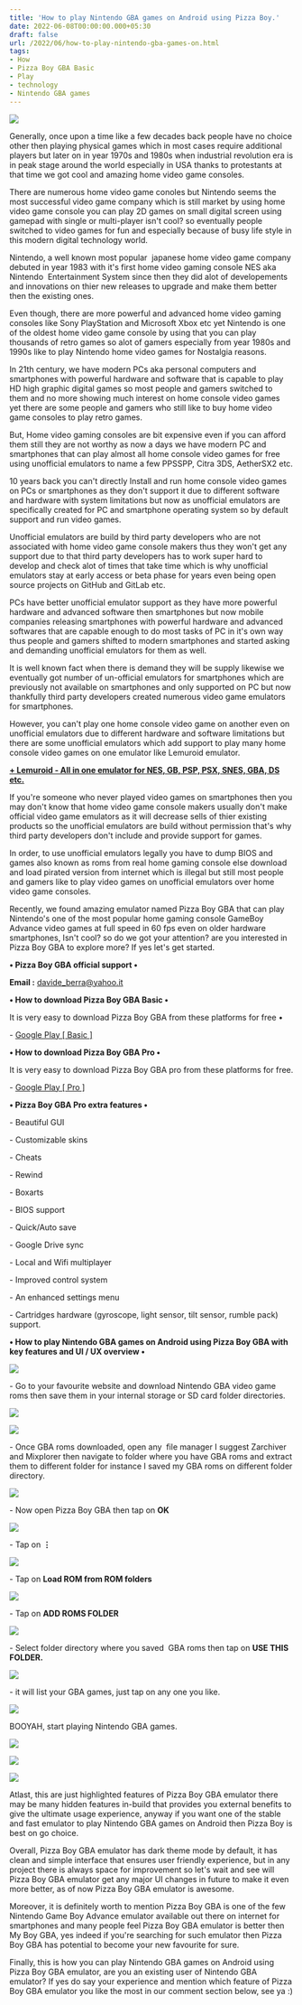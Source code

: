 ```yaml
---
title: 'How to play Nintendo GBA games on Android using Pizza Boy.'
date: 2022-06-08T00:00:00.000+05:30
draft: false
url: /2022/06/how-to-play-nintendo-gba-games-on.html
tags: 
- How
- Pizza Boy GBA Basic
- Play
- technology
- Nintendo GBA games
---
```


 [![](https://lh3.googleusercontent.com/-flsBsoJ_AOo/YqDvlQZop8I/AAAAAAAALr4/NuujG_10J9cnjK4iE5zBmup0GvgX2o-ngCNcBGAsYHQ/s1600/1654714256655119-0.png)](https://lh3.googleusercontent.com/-flsBsoJ_AOo/YqDvlQZop8I/AAAAAAAALr4/NuujG_10J9cnjK4iE5zBmup0GvgX2o-ngCNcBGAsYHQ/s1600/1654714256655119-0.png) 

  

  

Generally, once upon a time like a few decades back people have no choice other then playing physical games which in most cases require additional players but later on in year 1970s and 1980s when industrial revolution era is in peak stage around the world especially in USA thanks to protestants at that time we got cool and amazing home video game consoles.

  

There are numerous home video game conoles but Nintendo seems the most successful video game company which is still market by using home video game console you can play 2D games on small digital screen using gamepad with single or multi-player isn't cool? so eventually people switched to video games for fun and especially because of busy life style in this modern digital technology world.

  

Nintendo, a well known most popular  japanese home video game company debuted in year 1983 with it's first home video gaming console NES aka Nintendo  Entertainment System since then they did alot of developements and innovations on thier new releases to upgrade and make them better then the existing ones.

  

Even though, there are more powerful and advanced home video gaming consoles like Sony PlayStation and Microsoft Xbox etc yet Nintendo is one of the oldest home video game console by using that you can play thousands of retro games so alot of gamers especially from year 1980s and 1990s like to play Nintendo home video games for Nostalgia reasons.

  

In 21th century, we have modern PCs aka personal computers and smartphones with powerful hardware and software that is capable to play HD high graphic digital games so most people and gamers switched to them and no more showing much interest on home console video games yet there are some people and gamers who still like to buy home video game consoles to play retro games.

  

But, Home video gaming consoles are bit expensive even if you can afford them still they are not worthy as now a days we have modern PC and smartphones that can play almost all home console video games for free using unofficial emulators to name a few PPSSPP, Citra 3DS, AetherSX2 etc.

  

10 years back you can't directly Install and run home console video games on PCs or smartphones as they don't support it due to different software and hardware with system limitations but now as unofficial emulators are specifically created for PC and smartphone operating system so by default support and run video games.  

  

Unofficial emulators are build by third party developers who are not associated with home video game console makers thus they won't get any support due to that third party developers has to work super hard to develop and check alot of times that take time which is why unofficial emulators stay at early access or beta phase for years even being open source projects on GitHub and GitLab etc.

  

PCs have better unofficial emulator support as they have more powerful hardware and advanced software then smartphones but now mobile companies releasing smartphones with powerful hardware and advanced softwares that are capable enough to do most tasks of PC in it's own way thus people and gamers shifted to modern smartphones and started asking and demanding unofficial emulators for them as well.

  

It is well known fact when there is demand they will be supply likewise we eventually got number of un-official emulators for smartphones which are previously not available on smartphones and only supported on PC but now thankfully third party developers created numerous video game emulators for smartphones.

  

However, you can't play one home console video game on another even on unofficial emulators due to different hardware and software limitations but there are some unofficial emulators which add support to play many home console video games on one emulator like Lemuroid emulator.

**[\+ Lemuroid - All in one emulator for NES, GB, PSP, PSX, SNES, GBA, DS etc.](https://www.techtracker.in/2021/11/lemuroid-all-in-one-emulator-for-nes-gb.html)**

  

If you're someone who never played video games on smartphones then you may don't know that home video game console makers usually don't make official video game emulators as it will decrease sells of thier existing products so the unofficial emulators are build without permission that's why third party developers don't include and provide support for games.

In order, to use unofficial emulators legally you have to dump BIOS and games also known as roms from real home gaming console else download and load pirated version from internet which is illegal but still most people and gamers like to play video games on unofficial emulators over home video game consoles.

  

Recently, we found amazing emulator named Pizza Boy GBA that can play Nintendo's one of the most popular home gaming console GameBoy Advance video games at full speed in 60 fps even on older hardware smartphones, Isn't cool? so do we got your attention? are you interested in Pizza Boy GBA to explore more? If yes let's get started.

  

**• Pizza Boy GBA official support •**

**Email :** [davide\_berra@yahoo.it](mailto:davide_berra@yahoo.it)

**• How to download Pizza Boy GBA Basic •**

It is very easy to download Pizza Boy GBA from these platforms for free •

  

\- [Google Play \[ Basic \]](https://play.google.com/store/apps/details?id=it.dbtecno.pizzaboygba)

  

**• How to download Pizza Boy GBA Pro •**

  

It is very easy to download Pizza Boy GBA pro from these platforms for free.

  

\- [Google Play \[ Pro \]](https://play.google.com/store/apps/details?id=it.dbtecno.pizzaboygbapro)

  

**• Pizza Boy GBA Pro extra features •**

  

\- Beautiful GUI

\- Customizable skins

\- Cheats

\- Rewind

\- Boxarts

\- BIOS support

\- Quick/Auto save

\- Google Drive sync

\- Local and Wifi multiplayer  

\- Improved control system

\- An enhanced settings menu

\- Cartridges hardware (gyroscope, light sensor, tilt sensor, rumble pack) support.  

  

**• How to play Nintendo GBA games on Android using Pizza Boy GBA with key features and UI / UX overview •**

 **[![](https://lh3.googleusercontent.com/-9kk3AiaHaf0/Y2iW2LOXkII/AAAAAAAAOt4/PC1wD_sZ-Z4M18dnRyDpozLjb2z1N4dbACNcBGAsYHQ/s1600/1667798742012135-0.png)](https://lh3.googleusercontent.com/-9kk3AiaHaf0/Y2iW2LOXkII/AAAAAAAAOt4/PC1wD_sZ-Z4M18dnRyDpozLjb2z1N4dbACNcBGAsYHQ/s1600/1667798742012135-0.png)** 

\- Go to your favourite website and download Nintendo GBA video game roms then save them in your internal storage or SD card folder directories.

  

 [![](https://lh3.googleusercontent.com/-IOZl9Uff_hc/YqDvihwVfVI/AAAAAAAALrw/U0bpQr-Q17UCjCX8RF5wOXiXRXBtIU1OwCNcBGAsYHQ/s1600/1654714245362511-2.png)](https://lh3.googleusercontent.com/-IOZl9Uff_hc/YqDvihwVfVI/AAAAAAAALrw/U0bpQr-Q17UCjCX8RF5wOXiXRXBtIU1OwCNcBGAsYHQ/s1600/1654714245362511-2.png) 

  

 [![](https://lh3.googleusercontent.com/-JWp5TucwDws/YqDvhD7K0kI/AAAAAAAALrs/4KtyBb66a40tHzLYz6CtsiXqYUkjfNorACNcBGAsYHQ/s1600/1654714240781680-3.png)](https://lh3.googleusercontent.com/-JWp5TucwDws/YqDvhD7K0kI/AAAAAAAALrs/4KtyBb66a40tHzLYz6CtsiXqYUkjfNorACNcBGAsYHQ/s1600/1654714240781680-3.png) 

  

\- Once GBA roms downloaded, open any  file manager I suggest Zarchiver and Mixplorer then navigate to folder where you have GBA roms and extract them to different folder for instance I saved my GBA roms on different folder directory.

  

 [![](https://lh3.googleusercontent.com/-H2poVfHqskA/YqDvgPv-IzI/AAAAAAAALro/fc1cnqfmrbk91uy8x4oUU72fJyM7vWpAwCNcBGAsYHQ/s1600/1654714236635763-4.png)](https://lh3.googleusercontent.com/-H2poVfHqskA/YqDvgPv-IzI/AAAAAAAALro/fc1cnqfmrbk91uy8x4oUU72fJyM7vWpAwCNcBGAsYHQ/s1600/1654714236635763-4.png) 

  

\- Now open Pizza Boy GBA then tap on **OK**

  

 [![](https://lh3.googleusercontent.com/-mEkTOATIcl8/YqDvfMoYlvI/AAAAAAAALrk/_1nrWSEbGHYDzS4bcgx4mYnYHaw2bXLFwCNcBGAsYHQ/s1600/1654714230397305-5.png)](https://lh3.googleusercontent.com/-mEkTOATIcl8/YqDvfMoYlvI/AAAAAAAALrk/_1nrWSEbGHYDzS4bcgx4mYnYHaw2bXLFwCNcBGAsYHQ/s1600/1654714230397305-5.png) 

  

\- Tap on **⋮**

 **[![](https://lh3.googleusercontent.com/-iSKrsQHaObs/YqDvdUospzI/AAAAAAAALrg/NB9eyzK87TwOo1blkWJvlFyhWQkuH10lwCNcBGAsYHQ/s1600/1654714226342158-6.png)](https://lh3.googleusercontent.com/-iSKrsQHaObs/YqDvdUospzI/AAAAAAAALrg/NB9eyzK87TwOo1blkWJvlFyhWQkuH10lwCNcBGAsYHQ/s1600/1654714226342158-6.png)** 

\- Tap on **Load ROM from ROM folders**

 [![](https://lh3.googleusercontent.com/-Kqb7NO2CiLk/YqDvcowYPJI/AAAAAAAALrc/YCeQ97GSyDM6gyyAhtOEn5UyQKHeWWtaQCNcBGAsYHQ/s1600/1654714222501645-7.png)](https://lh3.googleusercontent.com/-Kqb7NO2CiLk/YqDvcowYPJI/AAAAAAAALrc/YCeQ97GSyDM6gyyAhtOEn5UyQKHeWWtaQCNcBGAsYHQ/s1600/1654714222501645-7.png) 

  

\- Tap on **ADD ROMS FOLDER**

 **[![](https://lh3.googleusercontent.com/-hwj8-zfee9Y/YqDvbhsnB0I/AAAAAAAALrY/8PMjny7Ul8UbkvMA0c5QjV3Xi5eGXBnwgCNcBGAsYHQ/s1600/1654714218686948-8.png)](https://lh3.googleusercontent.com/-hwj8-zfee9Y/YqDvbhsnB0I/AAAAAAAALrY/8PMjny7Ul8UbkvMA0c5QjV3Xi5eGXBnwgCNcBGAsYHQ/s1600/1654714218686948-8.png)** 

\- Select folder directory where you saved  GBA roms then tap on **USE THIS FOLDER.**

 **[![](https://lh3.googleusercontent.com/-oOmCL8BGCgs/YqDvam0M8ZI/AAAAAAAALrU/gDGzCUzw99knbPLB4lE44EG_2ZvJBGD9QCNcBGAsYHQ/s1600/1654714215189108-9.png)](https://lh3.googleusercontent.com/-oOmCL8BGCgs/YqDvam0M8ZI/AAAAAAAALrU/gDGzCUzw99knbPLB4lE44EG_2ZvJBGD9QCNcBGAsYHQ/s1600/1654714215189108-9.png)** 

\- it will list your GBA games, just tap on any one you like.

  

 [![](https://lh3.googleusercontent.com/--P_nYUFhyGk/YqDvZjX9BrI/AAAAAAAALrQ/9FumlNbkjbslTbefVPMLxRyxoORV71GnQCNcBGAsYHQ/s1600/1654714211073134-10.png)](https://lh3.googleusercontent.com/--P_nYUFhyGk/YqDvZjX9BrI/AAAAAAAALrQ/9FumlNbkjbslTbefVPMLxRyxoORV71GnQCNcBGAsYHQ/s1600/1654714211073134-10.png) 

  

BOOYAH, start playing Nintendo GBA games.

  

 [![](https://lh3.googleusercontent.com/-AFjVGIpEzqY/YqDvYiUdh4I/AAAAAAAALrM/-q5afGdM8AYHjkNwxJbaLSV6HfzHPb_0ACNcBGAsYHQ/s1600/1654714207425237-11.png)](https://lh3.googleusercontent.com/-AFjVGIpEzqY/YqDvYiUdh4I/AAAAAAAALrM/-q5afGdM8AYHjkNwxJbaLSV6HfzHPb_0ACNcBGAsYHQ/s1600/1654714207425237-11.png) 

  

 [![](https://lh3.googleusercontent.com/-HdqzE5awD8c/YqDvXmK9ZRI/AAAAAAAALrI/ZYCW7o8vZc0SaOtNJgwlrDE7kTDKVSrRgCNcBGAsYHQ/s1600/1654714203185474-12.png)](https://lh3.googleusercontent.com/-HdqzE5awD8c/YqDvXmK9ZRI/AAAAAAAALrI/ZYCW7o8vZc0SaOtNJgwlrDE7kTDKVSrRgCNcBGAsYHQ/s1600/1654714203185474-12.png) 

  

 [![](https://lh3.googleusercontent.com/-yExKFrIrEmU/YqDvWpDzRvI/AAAAAAAALrE/SuwXdBgYSWYXUN7K3IymDqqpIG5hzhW6wCNcBGAsYHQ/s1600/1654714198999407-13.png)](https://lh3.googleusercontent.com/-yExKFrIrEmU/YqDvWpDzRvI/AAAAAAAALrE/SuwXdBgYSWYXUN7K3IymDqqpIG5hzhW6wCNcBGAsYHQ/s1600/1654714198999407-13.png) 

  

  

Atlast, this are just highlighted features of Pizza Boy GBA emulator there may be many hidden features in-build that provides you external benefits to give the ultimate usage experience, anyway if you want one of the stable and fast emulator to play Nintendo GBA games on Android then Pizza Boy is best on go choice. 

  

Overall, Pizza Boy GBA emulator has dark theme mode by default, it has clean and simple interface that ensures user friendly experience, but in any project there is always space for improvement so let's wait and see will Pizza Boy GBA emulator get any major UI changes in future to make it even more better, as of now Pizza Boy GBA emulator is awesome.

  

Moreover, it is definitely worth to mention Pizza Boy GBA is one of the few Nintendo Game Boy Advance emulator available out there on internet for smartphones and many people feel Pizza Boy GBA emulator is better then My Boy GBA, yes indeed if you're searching for such emulator then Pizza Boy GBA has potential to become your new favourite for sure.

  

Finally, this is how you can play Nintendo GBA games on Android using Pizza Boy GBA emulator, are you an existing user of Nintendo GBA emulator? If yes do say your experience and mention which feature of Pizza Boy GBA emulator you like the most in our comment section below, see ya :)